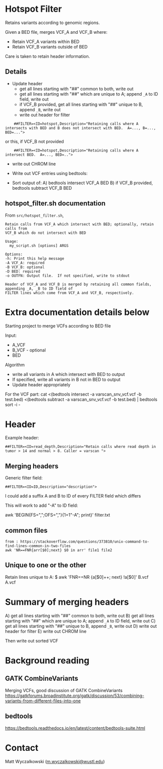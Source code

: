 # Hotspot Filter

Retains variants according to genomic regions.  

Given a BED file, merges VCF_A and VCF_B where:
* Retain VCF_A variants within BED
* Retain VCF_B variants outside of BED

Care is taken to retain header information.

## Details

* Update header 
  * get all lines starting with "##" common to both, write out
  * get all lines starting with "##" which are unique to A; append `_A` to ID field, write out
  * if VCF_B provided, get all lines starting with "##" unique to B, append `_B`, write out
  * write out header for filter
```
    ##FILTER=<ID=hotspot,Description="Retaining calls where A intersects with BED and B does not intersect with BED.  A=..., B=..., BED=...">
```
   or this, if VCF_B not provided
```
    ##FILTER=<ID=hotspot,Description="Retaining calls where A intersect BED.  A=..., BED=..">
```
  * write out CHROM line

* Write out VCF entries using bedtools:
 * Sort output of:
   A) bedtools intersect VCF_A BED 
   B) if VCF_B provided, bedtools subtract VCF_B BED

## hotspot_filter.sh documentation

From `src/hotspot_filter.sh`,
```
Retain calls from VCF_A which intersect with BED; optionally, retain calls from
VCF_B which do not intersect with BED

Usage:
  my_script.sh [options] ARGS

Options:
-h: Print this help message
-A VCF_A: required
-B VCF_B: optional
-D BED: required
-o OUTFN: Output file.  If not specified, write to stdout

Header of VCF_A and VCF_B is merged by retaining all common fields, appending _A, _B to ID field of
FILTER lines which come from VCF_A and VCF_B, respectively.
```

# Extra documentation details below

Starting project to merge VCFs according to BED file

Input:
  * A_VCF
  * B_VCF - optional
  * BED

Algorithm
  * write all variants in A which intersect with BED to output
  * If specified, write all variants in B not in BED to output
  * Update header appropriately


For the VCF part:
    cat <(bedtools intersect -a varscan_snv_vcf.vcf -b test.bed) <(bedtools subtract -a varscan_snv_vcf.vcf -b test.bed) | bedtools sort -i -

# Header

Example header:
```
##FILTER=<ID=read_depth,Description="Retain calls where read depth in tumor > 14 and normal > 8. Caller = varscan ">
```

## Merging headers

Generic filter field:
```
##FILTER=<ID=ID,Description="description">
```

I could add a suffix A and B to ID of every FILTER field which differs

This will work to add "-A" to ID field:

awk 'BEGIN{FS=",";OFS=","}{$1=$1"-A"; print}' filter.txt

## common files
    from : https://stackoverflow.com/questions/373810/unix-command-to-find-lines-common-in-two-files
    awk 'NR==FNR{arr[$0];next} $0 in arr' file1 file2

## Unique to one or the other

Retain lines unique to A:
$ awk 'FNR==NR {a[$0]++; next} !a[$0]' B.vcf A.vcf


# Summary of merging headers

A) get all lines starting with "##" common to both, write out
B) get all lines starting with "##" which are unique to A; append `_A` to ID field, write out
C) get all lines starting with "##" unique to B, append `_B`, write out
D) write out header for filter
E) write out CHROM line

Then write out sorted VCF

# Background reading

## GATK CombineVariants
Merging VCFs, good discussion of GATK CombineVariants
https://gatkforums.broadinstitute.org/gatk/discussion/53/combining-variants-from-different-files-into-one

## bedtools
https://bedtools.readthedocs.io/en/latest/content/bedtools-suite.html


# Contact

Matt Wyczalkowski (m.wyczalkowski@wustl.edu)


